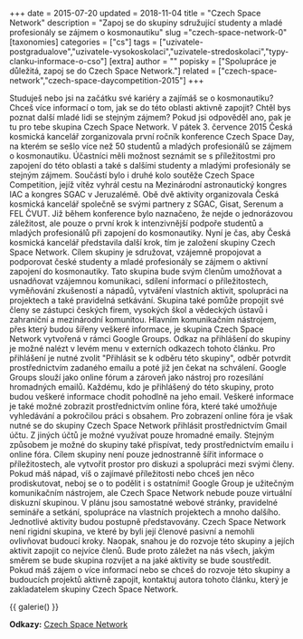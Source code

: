 +++
date = 2015-07-20
updated = 2018-11-04
title = "Czech Space Network"
description = "Zapoj se do skupiny sdružující studenty a mladé profesionály se zájmem o kosmonautiku"
slug ="czech-space-network-0"
[taxonomies]
categories = ["cs"]
tags = ["uzivatele-postgradualove","uzivatele-vysokoskolaci","uzivatele-stredoskolaci","typy-clanku-informace-o-cso"]
[extra]
author = ""
popisky = ["Spolupráce je důležitá, zapoj se do Czech Space Network."]
related = ["czech-space-network","czech-space-daycompetition-2015"]
+++

Studuješ nebo jsi na začátku své kariéry a zajímáš se o kosmonautiku? Chceš více informací o tom, jak se do této oblasti aktivně zapojit? Chtěl bys poznat další mladé lidi se stejným zájmem? Pokud jsi odpověděl ano, pak je tu pro tebe skupina Czech Space Network. V pátek 3. července 2015 Česká kosmická kancelář zorganizovala první ročník konference Czech Space Day, na kterém se sešlo více než 50 studentů a mladých profesionálů se zájmem o kosmonautiku. Účastníci měli možnost seznámit se s příležitostmi pro zapojení do této oblasti a také s dalšími studenty a mladými profesionály se stejným zájmem. Součástí bylo i druhé kolo soutěže Czech Space Competition, jejíž vítěz vyhrál cestu na Mezinárodní astronautický kongres IAC a kongres SGAC v Jeruzalémě. Obě dvě aktivity organizovala Česká kosmická kancelář společně se svými partnery z SGAC, Gisat, Serenum a FEL ČVUT. Již během konference bylo naznačeno, že nejde o jednorázovou záležitost, ale pouze o první krok k intenzivnější podpoře studentů a mladých profesionálů při zapojení do kosmonautiky. Nyní je čas, aby Česká kosmická kancelář představila další krok, tím je založení skupiny Czech Space Network. Cílem skupiny je sdružovat, vzájemně propojovat a podporovat české studenty a mladé profesionály se zájmem o aktivní zapojení do kosmonautiky. Tato skupina bude svým členům umožňovat a usnadňovat vzájemnou komunikaci, sdílení informací o příležitostech, vyměňování zkušeností a nápadů, vytváření vlastních aktivit, spolupráci na projektech a také pravidelná setkávání. Skupina také pomůže propojit své členy se zástupci českých firem, vysokých škol a vědeckých ústavů i zahraniční a mezinárodní komunitou. Hlavním komunikačním nástrojem, přes který budou šířeny veškeré informace, je skupina Czech Space Network vytvořená v rámci Google Groups. Odkaz na přihlášení do skupiny je možné nalézt v levém menu v externích odkazech tohoto článku. Pro přihlášení je nutné zvolit "Přihlásit se k odběru této skupiny", odběr potvrdit prostřednictvím zadaného emailu a poté již jen čekat na schválení. Google Groups slouží jako online fórum a zároveň jako nástroj pro rozesílání hromadných emailů. Každému, kdo je přihlášený do této skupiny, proto budou veškeré informace chodit pohodlně na jeho email. Veškeré informace je také možné zobrazit prostřednictvím online fóra, které také umožňuje vyhledávání a pokročilou práci s obsahem. Pro zobrazení online fóra je však nutné se do skupiny Czech Space Network přihlásit prostřednictvím Gmail účtu. Z jiných účtů je možné využívat pouze hromadné emaily. Stejným způsobem je možné do skupiny také přispívat, tedy prostřednictvím emailu i online fóra. Cílem skupiny není pouze jednostranně šířit informace o příležitostech, ale vytvořit prostor pro diskuzi a spolupráci mezi svými členy. Pokud máš nápad, víš o zajímavé příležitosti nebo chceš jen něco prodiskutovat, neboj se o to podělit i s ostatními! Google Group je užitečným komunikačním nástrojem, ale Czech Space Network nebude pouze virtuální diskuzní skupinou. V plánu jsou samostatné webové stránky, pravidelné semináře a setkání, spolupráce na vlastních projektech a mnoho dalšího. Jednotlivé aktivity budou postupně představovány. Czech Space Network není rigidní skupina, ve které by byli její členové pasivní a nemohli ovlivňovat budoucí kroky. Naopak, snahou je do rozvoje této skupiny a jejích aktivit zapojit co nejvíce členů. Bude proto záležet na nás všech, jakým směrem se bude skupina rozvíjet a na jaké aktivity se bude soustředit. Pokud máš zájem o více informací nebo se chceš do rozvoje této skupiny a budoucích projektů aktivně zapojit, kontaktuj autora tohoto článku, který je zakladatelem skupiny Czech Space Network.

{{ galerie() }}

**Odkazy:**
[Czech Space Network]

[Czech Space Network]: http://www.czechspacenetwork.cz
